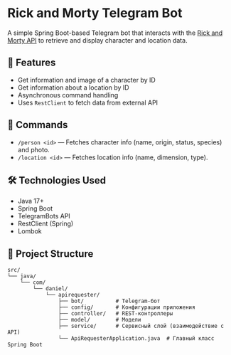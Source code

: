 # Rick and Morty Telegram Bot

A simple Spring Boot-based Telegram bot that interacts with the [Rick and Morty API](https://rickandmortyapi.com) to retrieve and display character and location data.

## 🚀 Features

- Get information and image of a character by ID
- Get information about a location by ID
- Asynchronous command handling
- Uses `RestClient` to fetch data from external API

## 📜 Commands

- `/person <id>` — Fetches character info (name, origin, status, species) and photo.
- `/location <id>` — Fetches location info (name, dimension, type).

## 🛠️ Technologies Used

- Java 17+
- Spring Boot
- TelegramBots API
- RestClient (Spring)
- Lombok

## 🧠 Project Structure

```
src/
└── java/
    └── com/
        └── daniel/
            └── apirequester/
                ├── bot/          # Telegram-бот
                ├── config/       # Конфигурации приложения
                ├── controller/   # REST-контроллеры
                ├── model/        # Модели
                ├── service/      # Сервисный слой (взаимодействие с API)
                └── ApiRequesterApplication.java  # Главный класс Spring Boot

```
